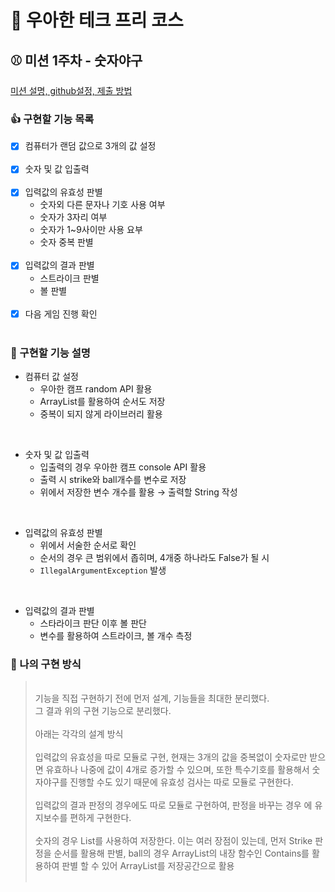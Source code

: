 # :tada: 우아한 테크 프리 코스 

## :baseball: 미션 1주차 - 숫자야구

[미션 설명, github설정, 제출 방법](https://github.com/woowacourse-precourse/java-baseball-6/tree/main)

### :thumbsup: 구현할 기능 목록

- [x] 컴퓨터가 랜덤 값으로 3개의 값 설정</br></br>
- [x] 숫자 및 값 입출력</br></br>
- [x] 입력값의 유효성 판별</br>
    - 숫자외 다른 문자나 기호 사용 여부
    - 숫자가 3자리 여부
    - 숫자가 1~9사이만 사용 요부
    - 숫자 중복 판별</br></br>
- [x] 입력값의 결과 판별</br>
    - 스트라이크 판별
    - 볼 판별</br></br>
- [x] 다음 게임 진행 확인</br></br>

### :email: 구현할 기능 설명

- 컴퓨터 값 설정
    - 우아한 캠프 random API 활용
    - ArrayList를 활용하여 순서도 저장
    - 중복이 되지 않게 라이브러리 활용

</br>

- 숫자 및 값 입출력
    - 입출력의 경우 우아한 캠프 console API 활용
    - 출력 시 strike와 ball개수를 변수로 저장
    - 위에서 저장한 변수 개수를 활용 → 출력할 String 작성

</br>

- 입력값의 유효성 판별
    - 위에서 서술한 순서로 확인
    - 순서의 경우 큰 범위에서 좁히며, 4개중 하나라도 False가 될 시
    - `IllegalArgumentException` 발생

</br>

- 입력값의 결과 판별
    - 스타라이크 판단 이후 볼 판단
    - 변수를 활용하여 스트라이크, 볼 개수 측정

### :turtle: 나의 구현 방식

> </br>
> 기능을 직접 구현하기 전에 먼저 설계, 기능들을 최대한 분리했다.
> </br> 
> 그 결과 위의 구현 기능으로 분리했다.
> </br></br>  아래는 각각의 설계 방식
> </br></br> 
> 입력값의 유효성을 따로 모듈로 구현, 현재는 3개의 값을 중복없이 숫자로만 받으면 유효하나 나중에 값이 4개로 증가할 수 있으며, 또한 특수기호를 활용해서 숫자야구를 진행할 수도 있기 때문에 유효성 검사는 따로 모듈로 구현한다.
> </br></br>
> 입력값의 결과 판정의 경우에도 따로 모듈로 구현하여, 판정을 바꾸는 경우 에 유지보수를 편하게 구현한다.
> </br></br>
> 숫자의 경우 List를 사용하여 저장한다. 이는 여러 장점이 있는데, 먼저 Strike 판정을 순서를 활용해 판별, ball의 경우 ArrayList의 내장 함수인 Contains를 활용하여 판별 할 수 있어 ArrayList를 저장공간으로 활용
> </br></br>

